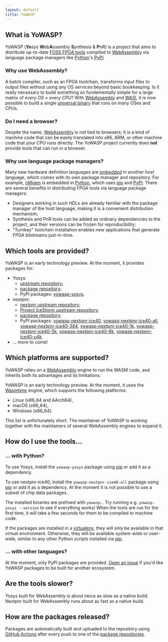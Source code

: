 ```yaml
---
layout: default
title: YoWASP
---
```


## What is YoWASP?

YoWASP (**Yo**sys **W**eb**A**ssembly **S**ynthesis & **P**nR) is a project that aims to distribute up-to-date [FOSS FPGA tools][yosyshq] compiled to [WebAssembly][] via language package managers like [Python][]'s [PyPI][].

[yosyshq]: https://github.com/YosysHQ/
[webassembly]: https://webassembly.org/
[python]: https://python.org/
[pypi]: https://pypi.org/

### Why use WebAssembly?

A batch compiler, such as an FPGA toolchain, transforms input files to output files without using any OS services beyond basic bookkeeping. Is it really necessary to build something so fundementally simple for a large matrix of *every OS* × *every CPU*? With [WebAssembly][] and [WASI][], it is now possible to build a single [universal binary][universal] that runs on many OSes and CPUs.

[wasi]: https://wasi.dev/
[universal]: https://kripken.github.io/talks/2020/universal.html

### Do I need a browser?

Despite the name, [WebAssembly][] is not tied to browsers; it is a kind of machine code that can be easily translated into x86, ARM, or other machine code that your CPU runs directly. The YoWASP project currently does **not** provide tools that can run in a browser.

### Why use language package managers?

Many new hardware definition languages are *[embedded][edsl]* in another *host* language, which comes with its own package manager and repository. For example, [nMigen][] is embedded in [Python][], which uses [pip][] and [PyPI][]. There are several benefits in distributing FPGA tools via language package managers:
  * Designers working in such HDLs are already familiar with the package manager of the host language, making it is a convenient distribution mechanism;
  * Synthesis and PnR tools can be added as ordinary dependencies to the project, and their versions can be frozen for reproducibility;
  * "Turnkey" toolchain installation enables new applications that generate FPGA bitstreams just-in-time.

[edsl]: https://en.wikipedia.org/wiki/eDSL
[nmigen]: https://github.com/nmigen/nmigen
[pip]: https://pip.pypa.io/

## Which tools are provided?

YoWASP is an early technology preview. At the moment, it provides packages for:

  * Yosys:
    * [upstream repository][yosys];
    * [package repository][yosys-pkg];
    * PyPI packages: [yowasp-yosys][].
  * nextpnr:
    * [nextpnr upstream repository][nextpnr];
    * [Project IceStorm upstream repository][icestorm];
    * [package repository][nextpnr-pkg];
    * PyPI packages: [yowasp-nextpnr-ice40][], [yowasp-nextpnr-ice40-all][], [yowasp-nextpnr-ice40-384][], [yowasp-nextpnr-ice40-1k][], [yowasp-nextpnr-ice40-5k][], [yowasp-nextpnr-ice40-8k][], [yowasp-nextpnr-ice40-u4k][].
  * ... more to come!

[yosys]: http://www.clifford.at/yosys
[nextpnr]: https://github.com/YosysHQ/nextpnr/
[icestorm]: https://github.com/cliffordwolf/icestorm/

[yosys-pkg]: https://github.com/YoWASP/yosys
[nextpnr-pkg]: https://github.com/YoWASP/nextpnr

[yowasp-yosys]: https://pypi.org/project/yowasp-yosys/
[yowasp-nextpnr-ice40]: https://pypi.org/project/yowasp-nextpnr-ice40/
[yowasp-nextpnr-ice40-384]: https://pypi.org/project/yowasp-nextpnr-ice40-384/
[yowasp-nextpnr-ice40-1k]: https://pypi.org/project/yowasp-nextpnr-ice40-1k/
[yowasp-nextpnr-ice40-5k]: https://pypi.org/project/yowasp-nextpnr-ice40-5k/
[yowasp-nextpnr-ice40-8k]: https://pypi.org/project/yowasp-nextpnr-ice40-8k/
[yowasp-nextpnr-ice40-u4k]: https://pypi.org/project/yowasp-nextpnr-ice40-u4k/
[yowasp-nextpnr-ice40-all]: https://pypi.org/project/yowasp-nextpnr-ice40-all/

## Which platforms are supported?

YoWASP relies on a [WebAssembly][] engine to run the WASM code, and inherits both its advantages and its limitations.

YoWASP is an early technology preview. At the moment, it uses the [Wasmtime][] engine, which supports the following platforms:

  * Linux (x86_64 and AArch64),
  * macOS (x86_64),
  * Windows (x86_64).

This list is unfortunately short. The maintainer of YoWASP is working together with the maintainers of several WebAssembly engines to expand it.

[wasmtime]: http://wasmtime.dev/
[wasmer]: https://wasmer.io/

## How do I use the tools...

### ... with Python?

To use Yosys, install the `yowasp-yosys` package using [pip][] or add it as a dependency.

To use nextpnr-ice40, install the `yowasp-nextpnr-ice40-all` package using [pip][] or add it as a dependency. At the moment it is not possible to use a subset of chip data packages.

The installed binaries are prefixed with `yowasp-`. Try running e.g. `yowasp-yosys --version` to see if everything works! When the tools are run for the first time, it will take a few seconds for them to be compiled to machine code.

If the packages are installed in a [virtualenv][], they will only be available in that virtual environment. Otherwise, they will be available system-wide or user-wide, similar to any other Python scripts installed via [pip][].

[virtualenv]: https://virtualenv.pypa.io/

### ... with other languages?

At the moment, only PyPI packages are provided. [Open an issue][issue] if you'd like YoWASP packages to be built for another ecosystem.

[issue]: https://github.com/YoWASP/yowasp.github.io/issues

## Are the tools slower?

Yosys built for WebAssembly is about twice as slow as a native build. Nextpnr built for WebAssembly runs about as fast as a native build.

## How are the packages released?

Packages are automatically built and uploaded to the repository using [GitHub Actions][actions] after every push to one of the [package repositories][pkgrepos].

[actions]: https://github.com/features/actions
[pkgrepos]: https://github.com/YoWASP
